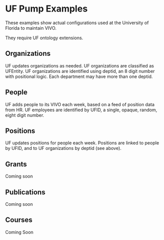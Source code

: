 # UF Pump Examples

These examples show actual configurations used at the University of Florida to maintain VIVO.

They require UF ontology extensions.

## Organizations

UF updates organizations as needed.  UF organizations are classified as UFEntity.  UF organizations are identified
using deptid, an 8 digit number with positional logic.  Each department may have more than one deptid. 

## People

UF adds people to its VIVO each week, based on a feed of position data from HR.  UF employees are identified by UFID,
a single, opaque, random, eight digit number.

## Positions

UF updates positions for people each week.  Positions are linked to people by UFID, and to UF organizations by
deptid (see above).

## Grants

Coming soon

## Publications 

Coming soon

## Courses

Coming Soon

 

